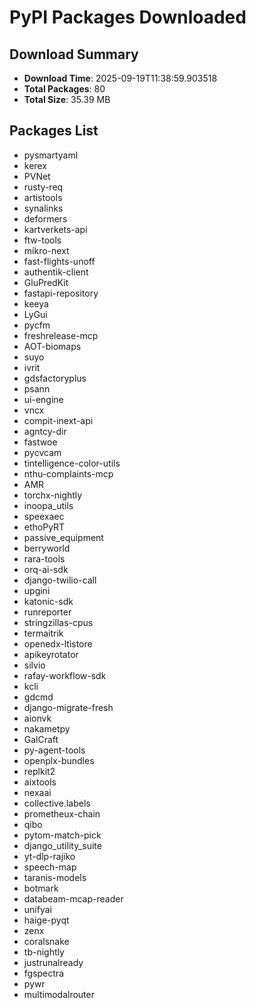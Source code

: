 # PyPI Packages Downloaded

## Download Summary
- **Download Time**: 2025-09-19T11:38:59.903518
- **Total Packages**: 80
- **Total Size**: 35.39 MB

## Packages List
- pysmartyaml
- kerex
- PVNet
- rusty-req
- artistools
- synalinks
- deformers
- kartverkets-api
- ftw-tools
- mikro-next
- fast-flights-unoff
- authentik-client
- GluPredKit
- fastapi-repository
- keeya
- LyGui
- pycfm
- freshrelease-mcp
- AOT-biomaps
- suyo
- ivrit
- gdsfactoryplus
- psann
- ui-engine
- vncx
- compit-inext-api
- agntcy-dir
- fastwoe
- pycvcam
- tintelligence-color-utils
- nthu-complaints-mcp
- AMR
- torchx-nightly
- inoopa_utils
- speexaec
- ethoPyRT
- passive_equipment
- berryworld
- rara-tools
- orq-ai-sdk
- django-twilio-call
- upgini
- katonic-sdk
- runreporter
- stringzillas-cpus
- termaitrik
- openedx-ltistore
- apikeyrotator
- silvio
- rafay-workflow-sdk
- kcli
- gdcmd
- django-migrate-fresh
- aionvk
- nakametpy
- GalCraft
- py-agent-tools
- openplx-bundles
- replkit2
- aixtools
- nexaai
- collective.labels
- prometheux-chain
- qibo
- pytom-match-pick
- django_utility_suite
- yt-dlp-rajiko
- speech-map
- taranis-models
- botmark
- databeam-mcap-reader
- unifyai
- haige-pyqt
- zenx
- coralsnake
- tb-nightly
- justrunalready
- fgspectra
- pywr
- multimodalrouter
